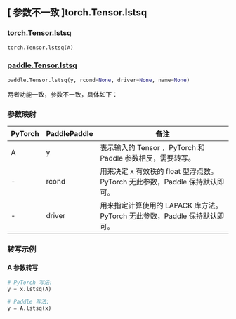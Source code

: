 ## [ 参数不一致 ]torch.Tensor.lstsq

### [torch.Tensor.lstsq](https://pytorch.org/docs/1.9.0/generated/torch.Tensor.lstsq.html?highlight=torch%20tensor%20lstsq#torch.Tensor.lstsq)

```python
torch.Tensor.lstsq(A)
```

### [paddle.Tensor.lstsq]()

```python
paddle.Tensor.lstsq(y, rcond=None, driver=None, name=None)
```

两者功能一致，参数不一致，具体如下：

### 参数映射

| PyTorch | PaddlePaddle | 备注                                                                        |
| ------- | ------------ | --------------------------------------------------------------------------- |
| A       | y            | 表示输入的 Tensor ，PyTorch 和 Paddle 参数相反，需要转写。                  |
| -       | rcond        | 用来决定 x 有效秩的 float 型浮点数。PyTorch 无此参数，Paddle 保持默认即可。 |
| -       | driver       | 用来指定计算使用的 LAPACK 库方法。PyTorch 无此参数，Paddle 保持默认即可。   |

### 转写示例

#### A 参数转写

```python
# PyTorch 写法:
y = x.lstsq(A)

# Paddle 写法:
y = A.lstsq(x)
```
